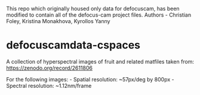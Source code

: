 This repo which originally housed only data for defocuscam, has been modified to contain all of the defocus-cam project files.
Authors - Christian Foley, Kristina Monakhova, Kyrollos Yanny



# defocuscamdata-cspaces
A collection of hyperspectral images of fruit and related matfiles taken from: https://zenodo.org/record/2611806

For the following images:
    - Spatial resolution: ~57px/deg by 800px
    - Spectral resolution: ~1.12nm/frame
